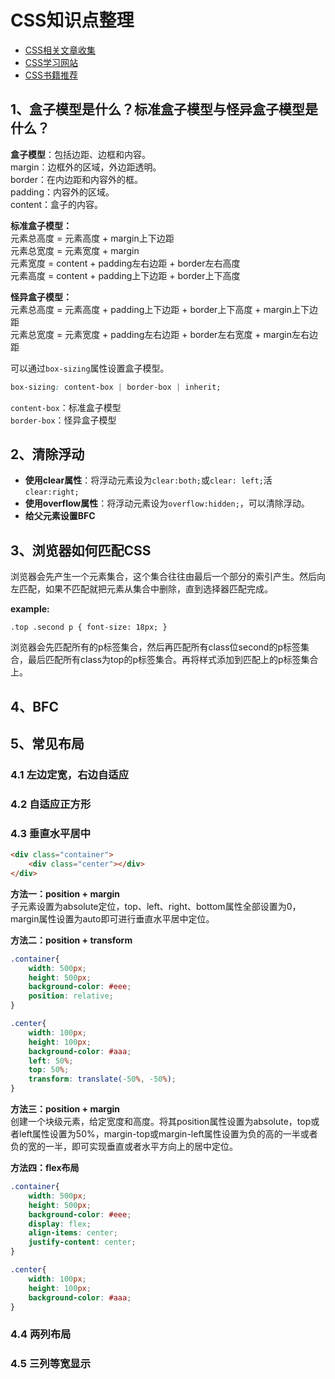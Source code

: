 # CSS知识点整理

* [CSS相关文章收集](./articles.md)
* [CSS学习网站](./websites.md)
* [CSS书籍推荐](./books.md)

## 1、盒子模型是什么？标准盒子模型与怪异盒子模型是什么？
**盒子模型**：包括边距、边框和内容。  
margin：边框外的区域，外边距透明。  
border：在内边距和内容外的框。  
padding：内容外的区域。  
content：盒子的内容。

**标准盒子模型：**  
元素总高度 = 元素高度 + margin上下边距    
元素总宽度 = 元素宽度 + margin   
元素宽度 = content + padding左右边距 + border左右高度   
元素高度 = content + padding上下边距 + border上下高度   

**怪异盒子模型：**  
元素总高度 = 元素高度 + padding上下边距 + border上下高度 + margin上下边距   
元素总宽度 = 元素宽度 + padding左右边距 + border左右宽度 + margin左右边距

可以通过`box-sizing`属性设置盒子模型。  
``` css
box-sizing: content-box | border-box | inherit;
``` 
`content-box`：标准盒子模型  
`border-box`：怪异盒子模型

## 2、清除浮动

* **使用clear属性**：将浮动元素设为`clear:both;`或`clear: left;`活`clear:right;`
* **使用overflow属性**：将浮动元素设为`overflow:hidden;`，可以清除浮动。
* **给父元素设置BFC**

## 3、浏览器如何匹配CSS
浏览器会先产生一个元素集合，这个集合往往由最后一个部分的索引产生。然后向左匹配，如果不匹配就把元素从集合中删除，直到选择器匹配完成。

**example:**
```  
.top .second p { font-size: 18px; }
```
浏览器会先匹配所有的p标签集合，然后再匹配所有class位second的p标签集合，最后匹配所有class为top的p标签集合。再将样式添加到匹配上的p标签集合上。

## 4、BFC

## 5、常见布局

### 4.1 左边定宽，右边自适应

### 4.2 自适应正方形

### 4.3 垂直水平居中

``` html
<div class="container">
	<div class="center"></div>
</div>
```

**方法一：position + margin**  
子元素设置为absolute定位，top、left、right、bottom属性全部设置为0，margin属性设置为auto即可进行垂直水平居中定位。

**方法二：position + transform**  
``` css
.container{
	width: 500px;
	height: 500px;
	background-color: #eee;
	position: relative;
}

.center{
	width: 100px;
	height: 100px;
	background-color: #aaa;
	left: 50%;
	top: 50%;
	transform: translate(-50%, -50%);
}
```

**方法三：position + margin**  
创建一个块级元素，给定宽度和高度。将其position属性设置为absolute，top或者left属性设置为50%，margin-top或margin-left属性设置为负的高的一半或者负的宽的一半，即可实现垂直或者水平方向上的居中定位。

**方法四：flex布局**
``` css
.container{
	width: 500px;
	height: 500px;
	background-color: #eee;
	display: flex;
	align-items: center;
	justify-content: center;
}

.center{
	width: 100px;
	height: 100px;
	background-color: #aaa;
}
```

### 4.4 两列布局

### 4.5 三列等宽显示